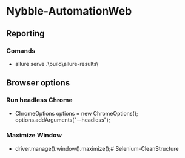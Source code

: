 # Nybble-AutomationWeb

## Reporting
### Comands
- allure serve .\build\allure-results\

## Browser options
### Run headless Chrome
- ChromeOptions options = new ChromeOptions();
  options.addArguments("--headless");
### Maximize Window
- driver.manage().window().maximize();# Selenium-CleanStructure
